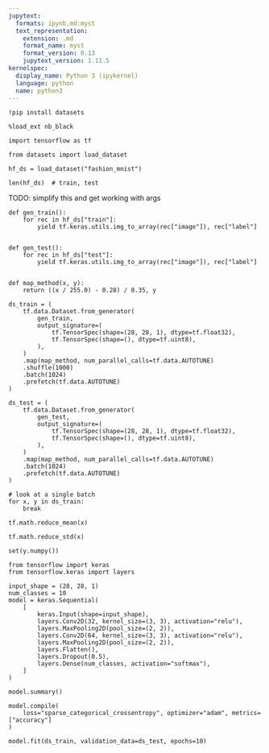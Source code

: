 ```yaml
---
jupytext:
  formats: ipynb,md:myst
  text_representation:
    extension: .md
    format_name: myst
    format_version: 0.13
    jupytext_version: 1.11.5
kernelspec:
  display_name: Python 3 (ipykernel)
  language: python
  name: python3
---
```


```{code-cell} ipython3
!pip install datasets
```

```{code-cell} ipython3
%load_ext nb_black
```

```{code-cell} ipython3
import tensorflow as tf
```

```{code-cell} ipython3
from datasets import load_dataset
```

```{code-cell} ipython3
hf_ds = load_dataset("fashion_mnist")
```

```{code-cell} ipython3
len(hf_ds)  # train, test
```

TODO: simplify this and get working with args

```{code-cell} ipython3
def gen_train():
    for rec in hf_ds["train"]:
        yield tf.keras.utils.img_to_array(rec["image"]), rec["label"]


def gen_test():
    for rec in hf_ds["test"]:
        yield tf.keras.utils.img_to_array(rec["image"]), rec["label"]


def map_method(x, y):
    return ((x / 255.0) - 0.28) / 0.35, y
```

```{code-cell} ipython3
ds_train = (
    tf.data.Dataset.from_generator(
        gen_train,
        output_signature=(
            tf.TensorSpec(shape=(28, 28, 1), dtype=tf.float32),
            tf.TensorSpec(shape=(), dtype=tf.uint8),
        ),
    )
    .map(map_method, num_parallel_calls=tf.data.AUTOTUNE)
    .shuffle(1000)
    .batch(1024)
    .prefetch(tf.data.AUTOTUNE)
)

ds_test = (
    tf.data.Dataset.from_generator(
        gen_test,
        output_signature=(
            tf.TensorSpec(shape=(28, 28, 1), dtype=tf.float32),
            tf.TensorSpec(shape=(), dtype=tf.uint8),
        ),
    )
    .map(map_method, num_parallel_calls=tf.data.AUTOTUNE)
    .batch(1024)
    .prefetch(tf.data.AUTOTUNE)
)
```

```{code-cell} ipython3
# look at a single batch
for x, y in ds_train:
    break
```

```{code-cell} ipython3
tf.math.reduce_mean(x)
```

```{code-cell} ipython3
tf.math.reduce_std(x)
```

```{code-cell} ipython3
set(y.numpy())
```

```{code-cell} ipython3
from tensorflow import keras
from tensorflow.keras import layers
```

```{code-cell} ipython3
input_shape = (28, 28, 1)
num_classes = 10
model = keras.Sequential(
    [
        keras.Input(shape=input_shape),
        layers.Conv2D(32, kernel_size=(3, 3), activation="relu"),
        layers.MaxPooling2D(pool_size=(2, 2)),
        layers.Conv2D(64, kernel_size=(3, 3), activation="relu"),
        layers.MaxPooling2D(pool_size=(2, 2)),
        layers.Flatten(),
        layers.Dropout(0.5),
        layers.Dense(num_classes, activation="softmax"),
    ]
)

model.summary()
```

```{code-cell} ipython3
model.compile(
    loss="sparse_categorical_crossentropy", optimizer="adam", metrics=["accuracy"]
)
```

```{code-cell} ipython3
model.fit(ds_train, validation_data=ds_test, epochs=10)
```

```{code-cell} ipython3

```

```{code-cell} ipython3

```

```{code-cell} ipython3

```

```{code-cell} ipython3

```

```{code-cell} ipython3

```

```{code-cell} ipython3

```

```{code-cell} ipython3

```

```{code-cell} ipython3

```
